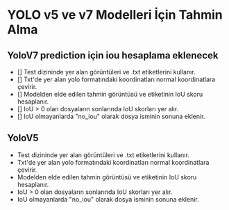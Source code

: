 # YOLO v5 ve v7 Modelleri İçin Tahmin Alma

## YoloV7 prediction için iou hesaplama eklenecek
- [] Test dizininde yer alan görüntüleri ve .txt etiketlerini kullanır.
- [] Txt'de yer alan yolo formatındaki koordinatları normal koordinatlara çevirir.
- [] Modelden elde edilen tahmin görüntüsü ve etiketinin IoU skoru hesaplanır.
- [] IoU > 0 olan dosyaların sonlarında IoU skorları yer alır.
- [] IoU olmayanlarda "no_iou" olarak dosya isminin sonuna eklenir.

## YoloV5
- Test dizininde yer alan görüntüleri ve .txt etiketlerini kullanır.
- Txt'de yer alan yolo formatındaki koordinatları normal koordinatlara çevirir.
- Modelden elde edilen tahmin görüntüsü ve etiketinin IoU skoru hesaplanır.
- IoU > 0 olan dosyaların sonlarında IoU skorları yer alır.
- IoU olmayanlarda "no_iou" olarak dosya isminin sonuna eklenir.
